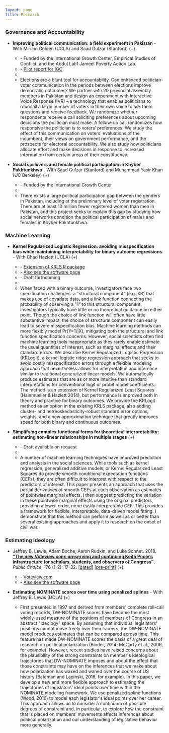 ```yaml
---
layout: page
title: Research
---
```


<script src="http://code.jquery.com/jquery-1.4.2.min.js"></script>
<script>

function showDiv(divName) {
    var x = document.getElementById(divName);
    if (x.style.display == "none" || x.style.display == "") {
        x.style.display = "block";
    } else {
        x.style.display = "none";
    }
}
</script>

### Governance and Accountability

* **Improving political communication: a field experiment in Pakistan** - With Miriam Golden (UCLA) and Saad Gulzar (Stanford) <a onclick='showDiv("ivr")'>(+)</a>

<div id="ivr" class="toshow">

<ul><ul class="hidden">
<li> - Funded by the International Growth Center, Empirical Studies of Conflict, and the Abdul Latif Jameel Poverty Action Lab.</li>
<li> - <a href="https://www.theigc.org/wp-content/uploads/2017/08/Golden-et-al-2017-Final-report_v2.pdf">Pilot report for IGC</a></li>
<li>&nbsp;</li>
<li> Elections are a blunt tool for accountability. Can enhanced politician-voter communication in the periods between elections improve democratic outcomes? We partner with 20 provincial assembly members in Pakistan and design an experiment with Interactive Voice Response (IVR) – a technology that enables politicians to robocall a large number of voters in their own voice to ask them questions and receive feedback. We randomize whether respondents receive a call soliciting preferences about upcoming decisions the politician must make. A follow-up call randomizes how responsive the politician is to voters’ preferences. We study the effect of this communication on voters’ evaluations of the incumbent, their views on government performance, and the prospects for electoral accountability. We also study how politicians allocate effort and make decisions in response to increased information from certain areas of their constituency.</li>

</ul></ul>

</div>

* **Social spillovers and female political participation in Khyber Pakhtunkhwa** - With Saad Gulzar (Stanford) and Muhammad Yasir Khan (UC Berkeley) <a onclick='showDiv("pkreg")'>(+)</a>

<div id="pkreg" class="toshow">

<ul><ul class="hidden">
<li> - Funded by the International Growth Center</li>
<li>&nbsp;</li>
<li> There exists a large political participation gap between the genders in Pakistan, including at the preliminary level of voter registration. There are at least 10 million fewer registered women than men in Pakistan, and this project seeks to explain this gap by studying how social networks condition the political participation of males and females in Khyber Pakhtunkhwa.</li>

</ul></ul>

</div>

### Machine Learning

* **Kernel Regularized Logistic Regression: avoiding misspecification bias while maintaining interpretability for binary outcome regressions** - With Chad Hazlett (UCLA) <a onclick='showDiv("krlogit")'>(+)</a>

<div id="krlogit" class="toshow">

<ul><ul class="hidden">
<li> - <a href="https://github.com/lukesonnet/KRLS">Extension of KRLS R package</a></li>
<li> - <a href="/software/">Also see the software page</a></li>
<li> - Draft forthcoming</li>
<li>&nbsp;</li>
<li> When faced with a binary outcome, investigators face two specification challenges: a "structural component" (e.g. XB) that makes use of covariate data, and a link function connecting the probability of observing a "1" to this structural component. Investigators typically have little or no theoretical guidance on either point. Though the choice of link function will often have little substantive impact, the choice of structural component can easily lead to severe misspecification bias. Machine learning methods can more flexibly model Pr(Y=1\|X), mitigating both the structural and link function specification concerns. However, social scientists often find machine learning tools inappropriate as they rarely enable estimate the usual quantities of interest, such as marginal effects and their standard errors. We describe Kernel Regularized Logistic Regression (KRLogit), a kernel logistic ridge regression approach that seeks to avoid costly misspecification errors through a flexible modeling approach that nevertheless allows for interpretation and inference similar to traditional generalized linear models. We automatically produce estimates that are as or more intuitive than standard interpretations for conventional logit or probit model coefficients. The method is an extension of Kernel Regularized Least Squares (Hainmueller & Hazlett 2014), but performance is improved both in theory and practice for binary outcomes. We provide the KRLogit method as an option in the existing KRLS package, also adding cluster- and hetreoskedasticity-robust standard error options, weights, and a new approximation technique that greatly improves speed for both binary and continuous outcomes. </li>

</ul></ul>

</div>

* **Simplifying complex functional forms for theoretical interpretability: estimating non-linear relationships in multiple stages** <a onclick='showDiv("func")'>(+)</a>

<div id="func" class="toshow">

<ul><ul class="hidden">
<li> - Draft available on request</li>
<li>&nbsp;</li>
<li> A number of machine learning techniques have improved prediction and analysis in the social sciences. While tools such as kernel regression, generalized additive models, or Kernel Regularized Least Squares do provide smooth conditional expectation functions (CEFs), they are often difficult to interpret with respect to the predictors of interest. This paper presents an approach that uses the partial derivatives of smooth CEFs at each observation as estimates of pointwise marginal effects. I then suggest predicting the variation in these pointwise marginal effects using the original predictors, providing a lower-order, more easily interpretable CEF. This provides a framework for flexible, interpretable, data-driven model fitting. I demonstrate that this method can perform as well as or better than several existing approaches and apply it to research on the onset of civil war.</li>

</ul></ul>

</div>


### Estimating Ideology

* Jeffrey B. Lewis, Adam Boche, Aaron Rudkin, and Luke Sonnet. 2018. [**"The new Voteview.com: preserving and continuing Keith Poole’s infrastructure for scholars, students, and observers of Congress"**](https://doi.org/10.1007/s11127-018-0546-0). *Public Choice*, 176 (1-2): 17-32. [[gated]](https://doi.org/10.1007/s11127-018-0546-0) <a href="/assets/preprints/BocheEtAl_Voteview.pdf">[pre-print]</a> <a onclick='showDiv("vv")'>(+)</a>

<div id="vv" class="toshow">

<ul><ul class="hidden">
<li> - <a href="https://voteview.com">Voteview.com</a></li>
<li> - <a href="/software/">Also see the software page</a></li>

</ul></ul>

</div>

* **Estimating NOMINATE scores over time using penalized splines** - With Jeffrey B. Lewis (UCLA) <a onclick='showDiv("dyn")'>(+)</a>

<div id="dyn" class="toshow">

<ul><ul class="hidden">
<li>First presented in 1997 and derived from members' complete roll-call voting records, DW-NOMINATE scores have become the most widely-used measure of the positions of members of Congress in an abstract "ideology" space. By assuming that individual legislators' positions cannot move freely over their careers, the DW-NOMINATE model produces estimates that can be compared across time. This feature has made DW-NOMINATE scores the basis of a great deal of research on political polarization (Binder, 2014; McCarty et al., 2006, for example). However, recent studies have raised concerns about the plausibility of the strong constraints on member's ideological trajectories that DW-NOMINATE imposes and about the effect that those constraints may have on the inferences that we make about how polarization has waxed and waned over the course of US history (Bateman and Lapinski, 2016, for example). In this paper, we develop a new and more flexible approach to estimating the trajectories of legislators' ideal points over time within the NOMINATE modeling framework. We use penalized spline functions (Wood, 2016) to model each legislator's ideal points over her career.  This approach allows us to consider a continuum of possible degrees of constraint and, in particular, to explore how the constraint that is placed on members' movements affects inferences about political polarization and our understanding of legislative behavior more generally. </li>

</ul></ul>

</div>
